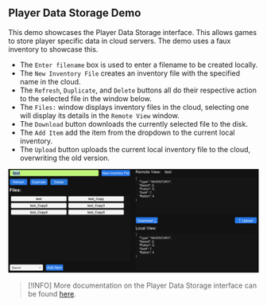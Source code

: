 ## **Player Data Storage Demo**
This demo showcases the Player Data Storage interface. This allows games to store player specific data in cloud servers. The demo uses a faux inventory to showcase this.
- The ``Enter filename`` box is used to enter a filename to be created locally.
- The ``New Inventory File`` creates an inventory file with the specified name in the cloud.
- The ``Refresh``, ``Duplicate``, and ``Delete`` buttons all do their respective action to the selected file in the window below.
- The ``Files:`` window displays inventory files in the cloud, selecting one will display its details in the ``Remote View`` window.
- The ``Download`` button downloads the currently selected file to the disk.
- The ``Add Item`` add the item from the dropdown to the current local inventory.
- The ``Upload`` button uploads the current local inventory file to the cloud, overwriting the old version.

![Player Data Storage](../images/eos_sdk_player_data_storage.png)

> [!INFO]
> More documentation on the Player Data Storage interface can be found [here](https://dev.epicgames.com/docs/game-services/player-data-storage).